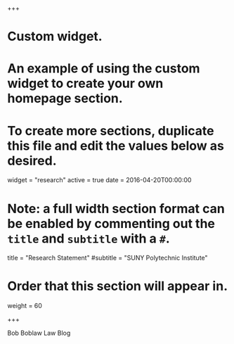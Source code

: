 +++
# Custom widget.
# An example of using the custom widget to create your own homepage section.
# To create more sections, duplicate this file and edit the values below as desired.
widget = "research"
active = true
date = 2016-04-20T00:00:00

# Note: a full width section format can be enabled by commenting out the `title` and `subtitle` with a `#`.
title = "Research Statement"
#subtitle = "SUNY Polytechnic Institute"

# Order that this section will appear in.
weight = 60

+++

Bob Boblaw Law Blog
